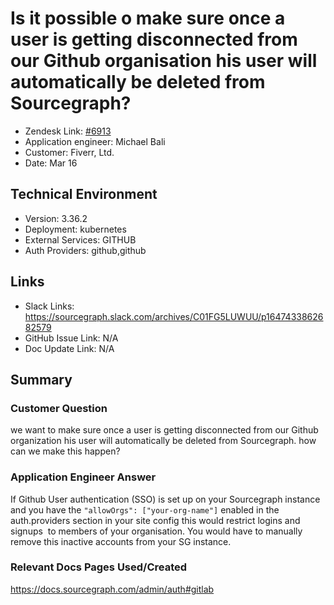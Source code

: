 
# Is it possible o make sure once a user is getting disconnected from our Github organisation his user will automatically be deleted from Sourcegraph? <!-- Ticket Title  Hint: include keywords to make it searchable -->

- Zendesk Link: [#6913](https://sourcegraph.zendesk.com/agent/tickets/6913)
- Application engineer: Michael Bali
- Customer: Fiverr, Ltd. <!-- Redact if this contains personally identifying information -->
- Date: Mar 16

<!-- Data populated from integration, speak to Ben Gordon or Michael Bali if not working -->
<!-- During Internal team trial, fill missing data manually (we are waiting for all data to sync) -->

## Technical Environment
- Version: 3.36.2​
- Deployment: kubernetes
- External Services: GITHUB
- Auth Providers: github,github


## Links
<!-- Data for application engineer manual entry -->
- Slack Links: https://sourcegraph.slack.com/archives/C01FG5LUWUU/p1647433862682579
- GitHub Issue Link: N/A
- Doc Update Link: N/A

## Summary
### Customer Question
we want to make sure once a user is getting disconnected from our Github organization his user will automatically be deleted from Sourcegraph. how can we make this happen?

### Application Engineer Answer
If Github User authentication (SSO) is set up on your Sourcegraph instance and you have the ` "allowOrgs": ["your-org-name"] ` enabled in the auth.providers section in your site config this would restrict logins and signups  to members of your organisation. You would have to manually remove this inactive accounts from your SG instance.

### Relevant Docs Pages Used/Created
https://docs.sourcegraph.com/admin/auth#gitlab
<!-- Once complete, upload a copy to https://github.com/sourcegraph/support-tools-internal/tree/main/resolved-tickets as a .md file -->
<!-- Name the file 6913.md -->
